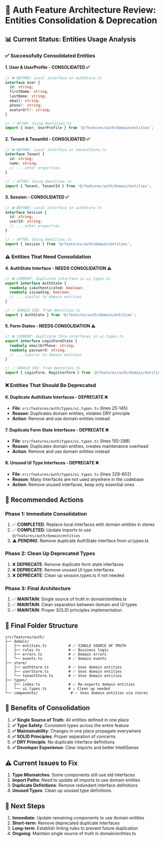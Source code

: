 # 🔐 Auth Feature Architecture Review: Entities Consolidation & Deprecation

## **📊 Current Status: Entities Usage Analysis**

### **✅ Successfully Consolidated Entities**

#### 1. **User & UserProfile** - **CONSOLIDATED** ✅

```typescript
// ❌ BEFORE: Local interface in authStore.ts
interface User {
  id: string;
  firstName: string;
  lastName: string;
  email: string;
  phone?: string;
  avatarUrl?: string;
}

// ✅ AFTER: Using @entities.ts
import { User, UserProfile } from '@/features/auth/domain/entities';
```

#### 2. **Tenant & TenantId** - **CONSOLIDATED** ✅

```typescript
// ❌ BEFORE: Local interface in tenantStore.ts
interface Tenant {
  id: string;
  name: string;
  // ... other properties
}

// ✅ AFTER: Using @entities.ts
import { Tenant, TenantId } from '@/features/auth/domain/entities';
```

#### 3. **Session** - **CONSOLIDATED** ✅

```typescript
// ❌ BEFORE: Local interface in authStore.ts
interface Session {
  id: string;
  userId: string;
  // ... other properties
}

// ✅ AFTER: Using @entities.ts
import { Session } from '@/features/auth/domain/entities';
```

### **⚠️ Entities That Need Consolidation**

#### 4. **AuthState Interface** - **NEEDS CONSOLIDATION** ⚠️

```typescript
// ❌ CURRENT: Duplicate interface in ui.types.ts
export interface AuthState {
  readonly isAuthenticated: boolean;
  readonly isLoading: boolean;
  // ... similar to domain entities
}

// ✅ SHOULD USE: From @entities.ts
import { AuthState } from '@/features/auth/domain/entities';
```

#### 5. **Form States** - **NEEDS CONSOLIDATION** ⚠️

```typescript
// ❌ CURRENT: Duplicate form interfaces in ui.types.ts
export interface LoginFormState {
  readonly emailOrPhone: string;
  readonly password: string;
  // ... similar to domain entities
}

// ✅ SHOULD USE: From @entities.ts
import { LoginForm, RegisterForm } from '@/features/auth/domain/entities';
```

### **❌ Entities That Should Be Deprecated**

#### 6. **Duplicate AuthState Interfaces** - **DEPRECATE** ❌

- **File**: `src/features/auth/types/ui.types.ts` (lines 25-145)
- **Reason**: Duplicates domain entities, violates DRY principle
- **Action**: Remove and use domain entities instead

#### 7. **Duplicate Form State Interfaces** - **DEPRECATE** ❌

- **File**: `src/features/auth/types/ui.types.ts` (lines 155-288)
- **Reason**: Duplicates domain entities, creates maintenance overhead
- **Action**: Remove and use domain entities instead

#### 8. **Unused UI Type Interfaces** - **DEPRECATE** ❌

- **File**: `src/features/auth/types/ui.types.ts` (lines 329-602)
- **Reason**: Many interfaces are not used anywhere in the codebase
- **Action**: Remove unused interfaces, keep only essential ones

## **🔧 Recommended Actions**

### **Phase 1: Immediate Consolidation**

1. ✅ **COMPLETED**: Replace local interfaces with domain entities in stores
2. ✅ **COMPLETED**: Update imports to use `@/features/auth/domain/entities`
3. ⚠️ **PENDING**: Remove duplicate AuthState interface from ui.types.ts

### **Phase 2: Clean Up Deprecated Types**

1. ❌ **DEPRECATE**: Remove duplicate form state interfaces
2. ❌ **DEPRECATE**: Remove unused UI type interfaces
3. ❌ **DEPRECATE**: Clean up session.types.ts if not needed

### **Phase 3: Final Architecture**

1. ✅ **MAINTAIN**: Single source of truth in domain/entities.ts
2. ✅ **MAINTAIN**: Clean separation between domain and UI types
3. ✅ **MAINTAIN**: Proper SOLID principles implementation

## **📁 Final Folder Structure**

```
src/features/auth/
├── domain/
│   ├── entities.ts          # ✅ SINGLE SOURCE OF TRUTH
│   ├── rules.ts             # ✅ Business logic
│   ├── errors.ts            # ✅ Domain errors
│   └── events.ts            # ✅ Domain events
├── store/
│   ├── authStore.ts         # ✅ Uses domain entities
│   ├── userStore.ts         # ✅ Uses domain entities
│   └── tenantStore.ts       # ✅ Uses domain entities
├── types/
│   ├── index.ts             # ✅ Re-exports domain entities
│   └── ui.types.ts          # ⚠️ Clean up needed
└── components/               # ✅ Uses domain entities via stores
```

## **🎯 Benefits of Consolidation**

1. **✅ Single Source of Truth**: All entities defined in one place
2. **✅ Type Safety**: Consistent types across the entire feature
3. **✅ Maintainability**: Changes in one place propagate everywhere
4. **✅ SOLID Principles**: Proper separation of concerns
5. **✅ DRY Principle**: No duplicate interface definitions
6. **✅ Developer Experience**: Clear imports and better IntelliSense

## **⚠️ Current Issues to Fix**

1. **Type Mismatches**: Some components still use old interfaces
2. **Import Paths**: Need to update all imports to use domain entities
3. **Duplicate Definitions**: Remove redundant interface definitions
4. **Unused Types**: Clean up unused type definitions

## **🚀 Next Steps**

1. **Immediate**: Update remaining components to use domain entities
2. **Short-term**: Remove deprecated duplicate interfaces
3. **Long-term**: Establish linting rules to prevent future duplication
4. **Ongoing**: Maintain single source of truth in domain/entities.ts
